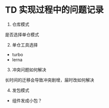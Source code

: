 # TD 实现过程中的问题记录

1. 仓库模式
  
  是否选择单仓模式

2. 单仓工具选择
  - turbo
  - lerna

3. 冲突问题如何解决
  
  长时间的迁移会导致冲突剧增，届时改如何解决

4. 发包模式
  - 组件发成小包？